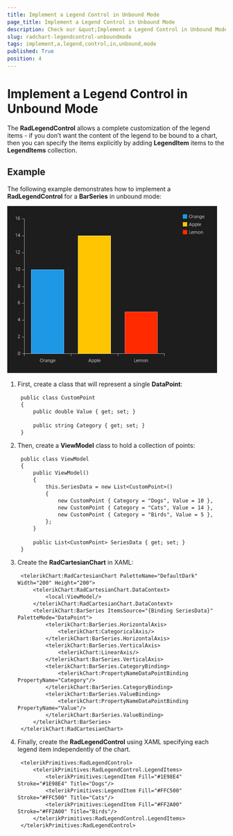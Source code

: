 ```yaml
---
title: Implement a Legend Control in Unbound Mode
page_title: Implement a Legend Control in Unbound Mode
description: Check our &quot;Implement a Legend Control in Unbound Mode&quot; documentation article for RadChart for UWP control.
slug: radchart-legendcontrol-unboundmode
tags: implement,a,legend,control,in,unbound,mode
published: True
position: 4
---
```


# Implement a Legend Control in Unbound Mode

The **RadLegendControl** allows a complete customization of the legend items - if you don’t want the content of the
legend to be bound to a chart, then you can specify the items explicitly by adding **LegendItem** items to the **LegendItems** collection.

## Example

The following example demonstrates how to implement a **RadLegendControl** for a **BarSeries** in unbound mode:

![Legend Control-Unbound Mode](images/LegendControl-UnboundMode.png)

1. First, create a class that will represent a single **DataPoint**:

		public class CustomPoint
		{
		    public double Value { get; set; }
		
		    public string Category { get; set; }
		}

1. Then, create a **ViewModel** class to hold a collection of points:

		public class ViewModel
		{
		    public ViewModel()
		    {
		        this.SeriesData = new List<CustomPoint>()
		        {
		            new CustomPoint { Category = "Dogs", Value = 10 },
		            new CustomPoint { Category = "Cats", Value = 14 },
		            new CustomPoint { Category = "Birds", Value = 5 },
		        };
		    }
		
		    public List<CustomPoint> SeriesData { get; set; }
		}

1. Create the **RadCartesianChart** in XAML: 

		<telerikChart:RadCartesianChart PaletteName="DefaultDark" Width="200" Height="200">
		    <telerikChart:RadCartesianChart.DataContext>
		        <local:ViewModel/>
		    </telerikChart:RadCartesianChart.DataContext>
		    <telerikChart:BarSeries ItemsSource="{Binding SeriesData}" PaletteMode="DataPoint">
		        <telerikChart:BarSeries.HorizontalAxis>
		            <telerikChart:CategoricalAxis/>
		        </telerikChart:BarSeries.HorizontalAxis>
		        <telerikChart:BarSeries.VerticalAxis>
		            <telerikChart:LinearAxis/>
		        </telerikChart:BarSeries.VerticalAxis>
		        <telerikChart:BarSeries.CategoryBinding>
		            <telerikChart:PropertyNameDataPointBinding PropertyName="Category"/>
		        </telerikChart:BarSeries.CategoryBinding>
		        <telerikChart:BarSeries.ValueBinding>
		            <telerikChart:PropertyNameDataPointBinding PropertyName="Value"/>
		        </telerikChart:BarSeries.ValueBinding>
		    </telerikChart:BarSeries>
		</telerikChart:RadCartesianChart>

1. Finally, create the **RadLegendControl** using XAML specifying each legend item independently of the chart.

		<telerikPrimitives:RadLegendControl>
		    <telerikPrimitives:RadLegendControl.LegendItems>
		        <telerikPrimitives:LegendItem Fill="#1E98E4" Stroke="#1E98E4" Title="Dogs"/>
		        <telerikPrimitives:LegendItem Fill="#FFC500" Stroke="#FFC500" Title="Cats"/>
		        <telerikPrimitives:LegendItem Fill="#FF2A00" Stroke="#FF2A00" Title="Birds"/>
		    </telerikPrimitives:RadLegendControl.LegendItems>
		</telerikPrimitives:RadLegendControl>

